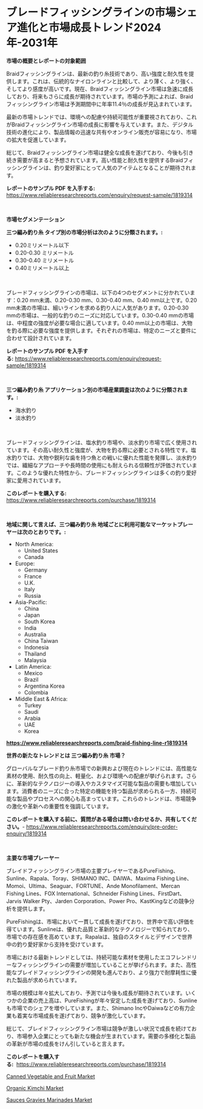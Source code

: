 <p><h1>ブレードフィッシングラインの市場シェア進化と市場成長トレンド2024年-2031年</h1></p><p><strong>市場の概要とレポートの対象範囲</strong></p>
<p><p>Braidフィッシングラインは、最新の釣り糸技術であり、高い強度と耐久性を提供します。これは、伝統的なナイロンラインと比較して、より薄く、より強く、そしてより感度が高いです。現在、Braidフィッシングライン市場は急速に成長しており、将来もさらに成長が期待されています。市場の予測によれば、Braidフィッシングライン市場は予測期間中に年率11.4％の成長が見込まれています。</p><p>最新の市場トレンドでは、環境への配慮や持続可能性が重要視されており、これがBraidフィッシングライン市場の成長に影響を与えています。また、デジタル技術の進化により、製品情報の迅速な共有やオンライン販売が容易になり、市場の拡大を促進しています。</p><p>総じて、Braidフィッシングライン市場は健全な成長を遂げており、今後も引き続き需要が高まると予想されています。高い性能と耐久性を提供するBraidフィッシングラインは、釣り愛好家にとって人気のアイテムとなることが期待されます。</p></p>
<p><strong>レポートのサンプル PDF を入手する:</strong> <a href="https://www.reliableresearchreports.com/enquiry/request-sample/1819314">https://www.reliableresearchreports.com/enquiry/request-sample/1819314</a></p>
<p>&nbsp;</p>
<p><strong>市場セグメンテーション</strong></p>
<p><strong>三つ編み釣り糸 タイプ別の市場分析は次のように分類されます。:</strong></p>
<p><ul><li>0.20ミリメートル以下</li><li>0.20-0.30 ミリメートル</li><li>0.30-0.40 ミリメートル</li><li>0.40ミリメートル以上</li></ul></p>
<p>&nbsp;</p>
<p><p>ブレードフィッシングラインの市場は、以下の4つのセグメントに分かれています：0.20 mm未満、0.20-0.30 mm、0.30-0.40 mm、0.40 mm以上です。0.20 mm未満の市場は、細いラインを求める釣り人に人気があります。0.20-0.30 mmの市場は、一般的な釣りのニーズに対応しています。0.30-0.40 mmの市場は、中程度の強度が必要な場合に適しています。0.40 mm以上の市場は、大物を釣る際に必要な強度を提供します。それぞれの市場は、特定のニーズと要件に合わせて設計されています。</p></p>
<p><strong>レポートのサンプル PDF を入手する:</strong>&nbsp;<a href="https://www.reliableresearchreports.com/enquiry/request-sample/1819314">https://www.reliableresearchreports.com/enquiry/request-sample/1819314</a></p>
<p>&nbsp;</p>
<p><strong> 三つ編み釣り糸 アプリケーション別の市場産業調査は次のように分類されます。:</strong></p>
<p><ul><li>海水釣り</li><li>淡水釣り</li></ul></p>
<p>&nbsp;</p>
<p><p>ブレードフィッシングラインは、塩水釣り市場や、淡水釣り市場で広く使用されています。その高い耐久性と強度が、大物を釣る際に必要とされる特性です。塩水釣りでは、大物や鋭利な歯を持つ魚との戦いに優れた性能を発揮し、淡水釣りでは、繊細なアプローチや長時間の使用にも耐えられる信頼性が評価されています。このような優れた特性から、ブレードフィッシングラインは多くの釣り愛好家に愛用されています。</p></p>
<p><strong>このレポートを購入する:</strong>&nbsp; <a href="https://www.reliableresearchreports.com/purchase/1819314">https://www.reliableresearchreports.com/purchase/1819314</a></p>
<p>&nbsp;</p>
<p><strong>地域に関して言えば、三つ編み釣り糸 地域ごとに利用可能なマーケットプレーヤーは次のとおりです。:</strong></p>
<p><ul>
    <li>
        North America:
        <ul>
            <li>United States</li>
            <li>Canada</li>
        </ul>
    </li>
    <li>
        Europe:
        <ul>
            <li>Germany</li>
            <li>France</li>
            <li>U.K.</li>
            <li>Italy</li>
            <li>Russia</li>
        </ul>
    </li>
    <li>
        Asia-Pacific:
        <ul>
            <li>China</li>
            <li>Japan</li>
            <li>South Korea</li>
            <li>India</li>
            <li>Australia</li>
            <li>China Taiwan</li>
            <li>Indonesia</li>
            <li>Thailand</li>
            <li>Malaysia</li>
        </ul>
    </li>
    <li>
        Latin America:
        <ul>
            <li>Mexico</li>
            <li>Brazil</li>
            <li>Argentina Korea</li>
            <li>Colombia</li>
        </ul>
    </li>
    <li>
        Middle East & Africa:
        <ul>
            <li>Turkey</li>
            <li>Saudi</li>
            <li>Arabia</li>
            <li>UAE</li>
            <li>Korea</li>
        </ul>
    </li>
    </ul></p>
<p><strong><a href="https://www.reliableresearchreports.com/braid-fishing-line-r1819314">https://www.reliableresearchreports.com/braid-fishing-line-r1819314</a></strong>&nbsp;</p>
<p><strong>世界の新たなトレンドとは 三つ編み釣り糸 市場？</strong></p>
<p><p>グローバルなブレード釣り糸市場での新興および現在のトレンドには、高性能な素材の使用、耐久性の向上、軽量化、および環境への配慮が挙げられます。さらに、革新的なテクノロジーの導入やカスタマイズ可能な製品の需要も増加しています。消費者のニーズに合った特定の機能を持つ製品が求められる一方、持続可能な製品やプロセスへの関心も高まっています。これらのトレンドは、市場競争の激化や革新への重要性を強調しています。</p></p>
<p><strong>このレポートを購入する前に、質問がある場合は問い合わせるか、共有してください。</strong>- <a href="https://www.reliableresearchreports.com/enquiry/pre-order-enquiry/1819314">https://www.reliableresearchreports.com/enquiry/pre-order-enquiry/1819314</a></p>
<p>&nbsp;</p>
<p><strong>主要な市場プレーヤー</strong></p>
<p><p>ブレイドフィッシングライン市場の主要プレイヤーであるPureFishing、Sunline、Rapala、Toray、SHIMANO INC、DAIWA、Maxima Fishing Line、Momoi、Ultima、Seaguar、FORTUNE、Ande Monofilament、Mercan Fishing Lines、FOX International、Schneider Fishing Lines、FirstDart、Jarvis Walker Pty、Jarden Corporation、Power Pro、KastKingなどの競争分析を提供します。</p><p>PureFishingは、市場において一貫して成長を遂げており、世界中で高い評価を得ています。Sunlineは、優れた品質と革新的なテクノロジーで知られており、市場での存在感を高めています。Rapalaは、独自のスタイルとデザインで世界中の釣り愛好家から支持を受けています。</p><p>市場における最新トレンドとしては、持続可能な素材を使用したエコフレンドリーなフィッシングラインの需要が増加していることが挙げられます。また、高性能なブレイドフィッシングラインの開発も進んでおり、より強力で耐摩耗性に優れた製品が求められています。</p><p>市場の規模は年々拡大しており、予測では今後も成長が期待されています。いくつかの企業の売上高は、PureFishingが年々安定した成長を遂げており、Sunlineも市場でのシェアを増やしています。また、Shimano IncやDaiwaなどの有力企業も着実な市場成長を遂げており、競争が激化しています。</p><p>総じて、ブレイドフィッシングライン市場は競争が激しい状況で成長を続けており、市場参入企業にとっても新たな機会が生まれています。需要の多様化と製品の革新が市場の成長をけん引していると言えます。</p></p>
<p><strong>このレポートを購入する:</strong>&nbsp;&nbsp;<a href="https://www.reliableresearchreports.com/purchase/1819314">https://www.reliableresearchreports.com/purchase/1819314</a></p>
<p><p><a href="https://cedar-agate-3da.notion.site/Canned-Vegetable-and-Fruit-Market-Competitive-Analysis-Market-Trends-and-Forecast-to-2031-23ef9325dab7470eb87e9c1bbe33cc14">Canned Vegetable and Fruit Market</a></p><p><a href="https://circular-yam-9b9.notion.site/Organic-Kimchi-Market-Size-Market-Outlook-and-Market-Forecast-2024-to-2031-4db325a02c984a93add7b4a17ab5d8e5">Organic Kimchi Market</a></p><p><a href="https://copper-carbon-84f.notion.site/Sauces-Gravies-Marinades-Market-Report-Reveals-the-Latest-Trends-And-Growth-Opportunities-of-this-Ma-d4fa33c348314d6e892108e6e1e19f85">Sauces Gravies Marinades Market</a></p></p>